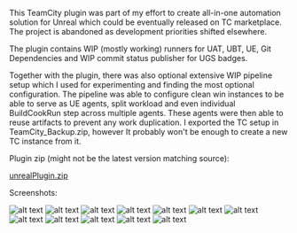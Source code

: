 This TeamCity plugin was part of my effort to create all-in-one automation solution for Unreal which could be eventually released on TC marketplace.
The project is abandoned as development priorities shifted elsewhere.

The plugin contains WIP (mostly working) runners for UAT, UBT, UE, Git Dependencies and WIP commit status publisher for UGS badges.

Together with the plugin, there was also optional extensive WIP pipeline setup which I used for experimenting and finding the most optional configuration.
The pipeline was able to configure clean win instances to be able to serve as UE agents, split workload and even individual BuildCookRun step across multiple agents. These agents were then able to reuse artifacts to prevent any work duplication. I exported the TC setup in TeamCity_Backup.zip, however It probably won't be enough to create a new TC instance from it. 

Plugin zip (might not be the latest version matching source):

[unrealPlugin.zip](https://github.com/Skylonxe/teamcity-unreal-plugin/tree/master/unrealPlugin.zip)

Screenshots:

![alt text](https://github.com/Skylonxe/teamcity-unreal-plugin/tree/master/Screens/1.png "1")
![alt text](https://github.com/Skylonxe/teamcity-unreal-plugin/tree/master/Screens/2.png "2")
![alt text](https://github.com/Skylonxe/teamcity-unreal-plugin/tree/master/Screens/3.png "3")
![alt text](https://github.com/Skylonxe/teamcity-unreal-plugin/tree/master/Screens/4.png "4")
![alt text](https://github.com/Skylonxe/teamcity-unreal-plugin/tree/master/Screens/5.png "5")
![alt text](https://github.com/Skylonxe/teamcity-unreal-plugin/tree/master/Screens/6.png "6")
![alt text](https://github.com/Skylonxe/teamcity-unreal-plugin/tree/master/Screens/7.png "7")
![alt text](https://github.com/Skylonxe/teamcity-unreal-plugin/tree/master/Screens/8.png "8")
![alt text](https://github.com/Skylonxe/teamcity-unreal-plugin/tree/master/Screens/9.png "9")
![alt text](https://github.com/Skylonxe/teamcity-unreal-plugin/tree/master/Screens/10.png "10")
![alt text](https://github.com/Skylonxe/teamcity-unreal-plugin/tree/master/Screens/11.png "11")
![alt text](https://github.com/Skylonxe/teamcity-unreal-plugin/tree/master/Screens/12.png "12")